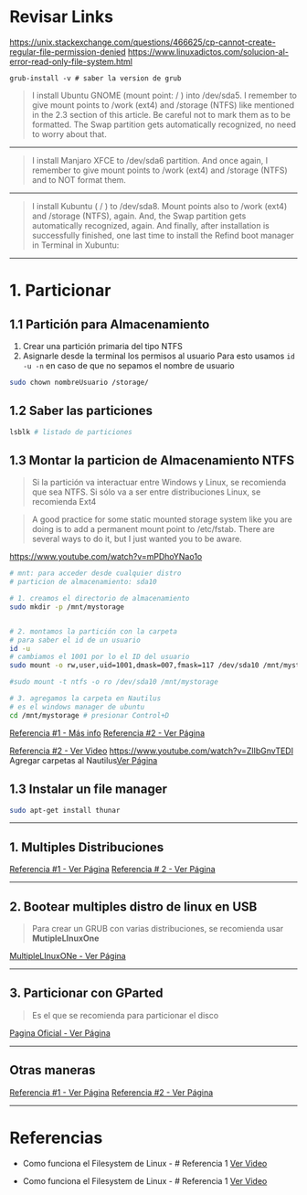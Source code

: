 # Revisar Links
https://unix.stackexchange.com/questions/466625/cp-cannot-create-regular-file-permission-denied
https://www.linuxadictos.com/solucion-al-error-read-only-file-system.html

```
grub-install -v # saber la version de grub 
```

>I install Ubuntu GNOME (mount point: / ) into /dev/sda5. I remember to give mount points to /work (ext4) and /storage (NTFS) like mentioned in the 2.3 section of this article. Be careful not to mark them as to be formatted.
>The Swap partition gets automatically recognized, no need to worry about that.

- - -

>I install Manjaro XFCE to /dev/sda6 partition. And once again, I remember to give mount points to /work (ext4) and /storage (NTFS) and to NOT format them.

- - -

>I install Kubuntu ( / ) to /dev/sda8. Mount points also to /work (ext4) and /storage (NTFS), again. 
>And, the Swap partition gets automatically recognized, again. And finally, after installation is successfully finished, one last time to install the Refind boot manager in Terminal in Xubuntu:

- - -

# 1. Particionar

## 1.1 Partición para Almacenamiento

1. Crear una partición primaria del tipo NTFS
2. Asignarle desde la terminal los permisos al usuario
Para esto usamos `id -u -n` en caso de que no sepamos el nombre de usuario
```bash
sudo chown nombreUsuario /storage/
```
## 1.2 Saber las particiones

```bash
lsblk # listado de particiones
```
## 1.3 Montar la particion de Almacenamiento NTFS
>Si la partición va interactuar entre Windows y Linux, se recomienda que sea NTFS. Si sólo va a ser entre distribuciones Linux, se recomienda Ext4

>A good practice for some static mounted storage system like you are doing is to add a permanent mount point to /etc/fstab. There are several ways to do it, but I just wanted you to be aware.

https://www.youtube.com/watch?v=mPDhoYNao1o

```bash
# mnt: para acceder desde cualquier distro
# particion de almacenamiento: sda10

# 1. creamos el directorio de almacenamiento
sudo mkdir -p /mnt/mystorage


# 2. montamos la partición con la carpeta
# para saber el id de un usuario
id -u
# cambiamos el 1001 por lo el ID del usuario
sudo mount -o rw,user,uid=1001,dmask=007,fmask=117 /dev/sda10 /mnt/mystorage

#sudo mount -t ntfs -o ro /dev/sda10 /mnt/mystorage

# 3. agregamos la carpeta en Nautilus
# es el windows manager de ubuntu
cd /mnt/mystorage # presionar Control+D
```

[Referencia #1 - Más info](https://linuxconfig.org/how-to-mount-partition-with-ntfs-file-system-and-read-write-access)
[Referencia #2 - Ver Página](https://askubuntu.com/questions/11840/how-do-i-use-chmod-on-an-ntfs-or-fat32-partition/956072#956072)

[Referencia #2 - Ver Video](https://www.youtube.com/watch?v=hIq1dIgZrOc)
https://www.youtube.com/watch?v=ZlIbGnvTEDI
Agregar carpetas al Nautilus[Ver Página](https://askubuntu.com/questions/1109247/how-do-i-add-folder-to-ubuntu-18-04-1-nautilus-bookmark-list)

## 1.3 Instalar un file manager

```bash
sudo apt-get install thunar
```

- - -

## 1. Multiples Distribuciones
[Referencia #1 - Ver Página](https://medium.com/@manujarvinen/setting-up-a-multi-boot-of-5-linux-distributions-ca1fcf8d502)
[Referencia # 2 - Ver Página](https://www.maketecheasier.com/how-to-run-multiple-linux-distros-without-virtualization/)

- - -

## 2. Bootear multiples distro de linux en USB
> Para crear un GRUB con varias distribuciones, se recomienda usar **MutipleLInuxOne**

[MultipleLInuxONe - Ver Página](https://itsfoss.com/multiple-linux-one-usb/)

- - -

## 3. Particionar con GParted
>Es el que se recomienda para particionar el disco

[Pagina Oficial - Ver Página](https://gparted.org/download.php)

- - -

## Otras maneras
[Referencia #1 - Ver Página](https://www.solvetic.com/tutoriales/article/5859-como-crear-usb-booteable-linux-con-iso/)
[Referencia #2 - Ver Página](https://linuxmint-installation-guide.readthedocs.io/es/latest/burn.html)

- - -

# Referencias

- Como funciona el Filesystem de Linux - # Referencia 1  [Ver Video](https://www.youtube.com/watch?v=HIXzJ3Rz9po)

- Como funciona el Filesystem de Linux - # Referencia 1  [Ver Video](https://www.youtube.com/watch?v=HbgzrKJvDRw)
